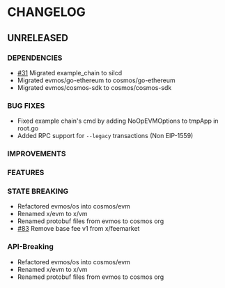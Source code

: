 # CHANGELOG

## UNRELEASED

### DEPENDENCIES

- [\#31](https://github.com/silcprotocol/silcchain/pull/31) Migrated example_chain to silcd
- Migrated evmos/go-ethereum to cosmos/go-ethereum
- Migrated evmos/cosmos-sdk to cosmos/cosmos-sdk

### BUG FIXES

- Fixed example chain's cmd by adding NoOpEVMOptions to tmpApp in root.go
- Added RPC support for `--legacy` transactions (Non EIP-1559)

### IMPROVEMENTS

### FEATURES

### STATE BREAKING

- Refactored evmos/os into cosmos/evm
- Renamed x/evm to x/vm
- Renamed protobuf files from evmos to cosmos org
- [\#83](https://github.com/silcprotocol/silcchain/pull/83) Remove base fee v1 from x/feemarket

### API-Breaking

- Refactored evmos/os into cosmos/evm
- Renamed x/evm to x/vm
- Renamed protobuf files from evmos to cosmos org
